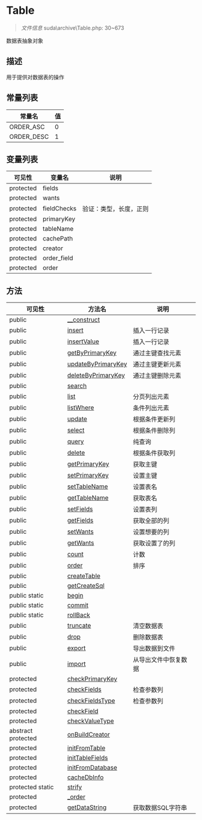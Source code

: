 #  Table 

> *文件信息* suda\archive\Table.php: 30~673

数据表抽象对象

## 描述

用于提供对数据表的操作



## 常量列表
| 常量名  |  值|
|--------|----|
|ORDER_ASC | 0 | 
|ORDER_DESC | 1 | 





## 变量列表
| 可见性 |  变量名   | 说明 |
|--------|----|------|
| protected   | fields | | 
| protected   | wants | | 
| protected   | fieldChecks | 验证：类型，长度，正则| 
| protected   | primaryKey | | 
| protected   | tableName | | 
| protected   | cachePath | | 
| protected   | creator | | 
| protected   | order_field | | 
| protected   | order | | 



## 方法


| 可见性 | 方法名 | 说明 |
|--------|-------|------|
| public |[__construct](Table/__construct.md) |  |
| public |[insert](Table/insert.md) | 插入一行记录 |
| public |[insertValue](Table/insertValue.md) | 插入一行记录 |
| public |[getByPrimaryKey](Table/getByPrimaryKey.md) | 通过主键查找元素 |
| public |[updateByPrimaryKey](Table/updateByPrimaryKey.md) | 通过主键更新元素 |
| public |[deleteByPrimaryKey](Table/deleteByPrimaryKey.md) | 通过主键删除元素 |
| public |[search](Table/search.md) |  |
| public |[list](Table/list.md) | 分页列出元素 |
| public |[listWhere](Table/listWhere.md) | 条件列出元素 |
| public |[update](Table/update.md) | 根据条件更新列 |
| public |[select](Table/select.md) | 根据条件删除列 |
| public |[query](Table/query.md) | 纯查询 |
| public |[delete](Table/delete.md) | 根据条件获取列 |
| public |[getPrimaryKey](Table/getPrimaryKey.md) | 获取主键 |
| public |[setPrimaryKey](Table/setPrimaryKey.md) | 设置主键 |
| public |[setTableName](Table/setTableName.md) | 设置表名 |
| public |[getTableName](Table/getTableName.md) | 获取表名 |
| public |[setFields](Table/setFields.md) | 设置表列 |
| public |[getFields](Table/getFields.md) | 获取全部的列 |
| public |[setWants](Table/setWants.md) | 设置想要的列 |
| public |[getWants](Table/getWants.md) | 获取设置了的列 |
| public |[count](Table/count.md) | 计数 |
| public |[order](Table/order.md) | 排序 |
| public |[createTable](Table/createTable.md) |  |
| public |[getCreateSql](Table/getCreateSql.md) |  |
| public static|[begin](Table/begin.md) |  |
| public static|[commit](Table/commit.md) |  |
| public static|[rollBack](Table/rollBack.md) |  |
| public |[truncate](Table/truncate.md) | 清空数据表 |
| public |[drop](Table/drop.md) | 删除数据表 |
| public |[export](Table/export.md) | 导出数据到文件 |
| public |[import](Table/import.md) | 从导出文件中恢复数据 |
| protected |[checkPrimaryKey](Table/checkPrimaryKey.md) |  |
| protected |[checkFields](Table/checkFields.md) | 检查参数列 |
| protected |[checkFieldsType](Table/checkFieldsType.md) | 检查参数列 |
| protected |[checkField](Table/checkField.md) |  |
| protected |[checkValueType](Table/checkValueType.md) |  |
|abstract protected |[onBuildCreator](Table/onBuildCreator.md) |  |
| protected |[initFromTable](Table/initFromTable.md) |  |
| protected |[initTableFields](Table/initTableFields.md) |  |
| protected |[initFromDatabase](Table/initFromDatabase.md) |  |
| protected |[cacheDbInfo](Table/cacheDbInfo.md) |  |
| protected static|[strify](Table/strify.md) |  |
| protected |[_order](Table/_order.md) |  |
| protected |[getDataString](Table/getDataString.md) | 获取数据SQL字符串 |
